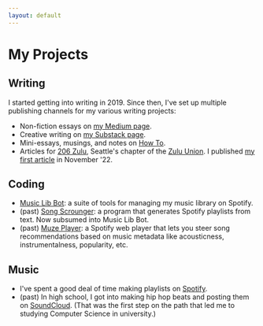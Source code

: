 ```yaml
---
layout: default
---
```


# My Projects
## Writing
I started getting into writing in 2019. Since then, I've set up multiple publishing channels for my various writing projects:
- Non-fiction essays on [my Medium page](https://okjuan.medium.com/).
- Creative writing on [my Substack page](https://okjuan.substack.com/).
- Mini-essays, musings, and notes on [How To](https://okjuan.github.io/howto).
- Articles for [206 Zulu](https://206zulu.org/), Seattle's chapter of the [Zulu Union](https://www.thezuluunion.com/). I published [my first article](https://www.206zulu.org/station-space-breaks-ground-at-king-street-station/) in November '22.

## Coding
- [Music Lib Bot](https://github.com/okjuan/music-lib-bot): a suite of tools for managing my music library on Spotify.
- (past) [Song Scrounger](https://github.com/okjuan/song-scrounger): a program that generates Spotify playlists from text. Now subsumed into Music Lib Bot.
- (past) [Muze Player](https://github.com/okjuan/muze): a Spotify web player that lets you steer song recommendations based on music metadata like acousticness, instrumentalness, popularity, etc.

## Music
- I've spent a good deal of time making playlists on [Spotify](https://open.spotify.com/user/jcgalleg).
- (past) In high school, I got into making hip hop beats and posting them on [SoundCloud](https://soundcloud.com/baba-guano). (That was the first step on the path that led me to studying Computer Science in university.)